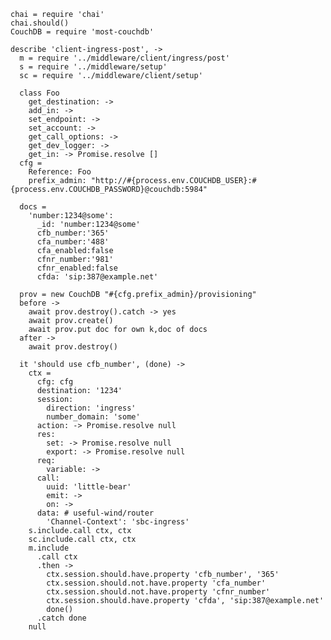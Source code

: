     chai = require 'chai'
    chai.should()
    CouchDB = require 'most-couchdb'

    describe 'client-ingress-post', ->
      m = require '../middleware/client/ingress/post'
      s = require '../middleware/setup'
      sc = require '../middleware/client/setup'

      class Foo
        get_destination: ->
        add_in: ->
        set_endpoint: ->
        set_account: ->
        get_call_options: ->
        get_dev_logger: ->
        get_in: -> Promise.resolve []
      cfg =
        Reference: Foo
        prefix_admin: "http://#{process.env.COUCHDB_USER}:#{process.env.COUCHDB_PASSWORD}@couchdb:5984"

      docs =
        'number:1234@some':
          _id: 'number:1234@some'
          cfb_number:'365'
          cfa_number:'488'
          cfa_enabled:false
          cfnr_number:'981'
          cfnr_enabled:false
          cfda: 'sip:387@example.net'

      prov = new CouchDB "#{cfg.prefix_admin}/provisioning"
      before ->
        await prov.destroy().catch -> yes
        await prov.create()
        await prov.put doc for own k,doc of docs
      after ->
        await prov.destroy()

      it 'should use cfb_number', (done) ->
        ctx =
          cfg: cfg
          destination: '1234'
          session:
            direction: 'ingress'
            number_domain: 'some'
          action: -> Promise.resolve null
          res:
            set: -> Promise.resolve null
            export: -> Promise.resolve null
          req:
            variable: ->
          call:
            uuid: 'little-bear'
            emit: ->
            on: ->
          data: # useful-wind/router
            'Channel-Context': 'sbc-ingress'
        s.include.call ctx, ctx
        sc.include.call ctx, ctx
        m.include
          .call ctx
          .then ->
            ctx.session.should.have.property 'cfb_number', '365'
            ctx.session.should.not.have.property 'cfa_number'
            ctx.session.should.not.have.property 'cfnr_number'
            ctx.session.should.have.property 'cfda', 'sip:387@example.net'
            done()
          .catch done
        null
